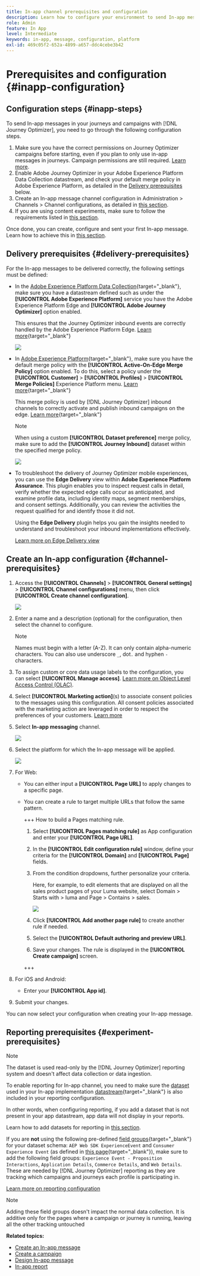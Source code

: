 ```yaml
---
title: In-app channel prerequisites and configuration
description: Learn how to configure your environment to send In-app messages with Journey Optimizer
role: Admin
feature: In App
level: Intermediate
keywords: in-app, message, configuration, platform
exl-id: 469c05f2-652a-4899-a657-ddc4cebe3b42
---
```

# Prerequisites and configuration {#inapp-configuration}

## Configuration steps {#inapp-steps}

To send In-app messages in your journeys and campaigns with [!DNL Journey Optimizer], you need to go through the following configuration steps.

1. Make sure you have the correct permissions on Journey Optimizer campaigns before starting, even if you plan to only use in-app messages in journeys. Campaign permissions are still required. [Learn more](../campaigns/get-started-with-campaigns.md#campaign-prerequisites).
1. Enable Adobe Journey Optimizer in your Adobe Experience Platform Data Collection datastream, and check your default merge policy in Adobe Experience Platform, as detailed in the [Delivery prerequisites](#delivery-prerequisites) below. 
1. Create an In-app message channel configuration in Administration > Channels > Channel configurations, as detailed in [this section](#channel-prerequisites). 
1. If you are using content experiments, make sure to follow the requirements listed in [this section](#experiment-prerequisite).

Once done, you can create, configure and sent your first In-app message. Learn how to achieve this in [this section](create-in-app.md).

## Delivery prerequisites {#delivery-prerequisites}

For the In-app messages to be delivered correctly, the following settings must be defined:

* In the [Adobe Experience Platform Data Collection](https://experienceleague.adobe.com/docs/experience-platform/edge/datastreams/overview.html){target="_blank"}, make sure you have a datastream defined such as under the **[!UICONTROL Adobe Experience Platform]** service you have the Adobe Experience Platform Edge and **[!UICONTROL Adobe Journey Optimizer]** option enabled.

    This ensures that the Journey Optimizer inbound events are correctly handled by the Adobe Experience Platform Edge. [Learn more](https://experienceleague.adobe.com/docs/experience-platform/edge/datastreams/configure.html){target="_blank"}

    ![](assets/inapp_config_6.png)

* In [Adobe Experience Platform](https://experienceleague.adobe.com/docs/experience-platform/profile/home.html){target="_blank"}, make sure you have the default merge policy with the **[!UICONTROL Active-On-Edge Merge Policy]** option enabled. To do this, select a policy under the **[!UICONTROL Customer]** > **[!UICONTROL Profiles]** > **[!UICONTROL Merge Policies]** Experience Platform menu. [Learn more](https://experienceleague.adobe.com/docs/experience-platform/profile/merge-policies/ui-guide.html#configure){target="_blank"}

    This merge policy is used by [!DNL Journey Optimizer] inbound channels to correctly activate and publish inbound campaigns on the edge. [Learn more](https://experienceleague.adobe.com/docs/experience-platform/profile/merge-policies/ui-guide.html){target="_blank"}
    
    >[!NOTE]
    >
    >When using a custom **[!UICONTROL Dataset preference]** merge policy, make sure to add the **[!UICONTROL Journey Inbound]** dataset within the specified merge policy.

    ![](assets/inapp_config_8.png)

* To troubleshoot the delivery of Journey Optimizer mobile experiences, you can use the **Edge Delivery** view within **Adobe Experience Platform Assurance**. This plugin enables you to inspect request calls in detail, verify whether the expected edge calls occur as anticipated, and examine profile data, including identity maps, segment memberships, and consent settings. Additionally, you can review the activities the request qualified for and identify those it did not.

    Using the **Edge Delivery** plugin helps you gain the insights needed to understand and troubleshoot your inbound implementations effectively.

    [Learn more on Edge Delivery view](https://experienceleague.adobe.com/en/docs/experience-platform/assurance/view/edge-delivery)

## Create an In-app configuration {#channel-prerequisites}

1. Access the **[!UICONTROL Channels]** > **[!UICONTROL General settings]** > **[!UICONTROL Channel configurations]** menu, then click **[!UICONTROL Create channel configuration]**.

    ![](assets/inapp_config_1.png)

1. Enter a name and a description (optional) for the configuration, then select the channel to configure.

    >[!NOTE]
    >
    > Names must begin with a letter (A-Z). It can only contain alpha-numeric characters. You can also use underscore `_`, dot`.` and hyphen `-` characters.

1. To assign custom or core data usage labels to the configuration, you can select **[!UICONTROL Manage access]**. [Learn more on Object Level Access Control (OLAC)](../administration/object-based-access.md).

1. Select **[!UICONTROL Marketing action]**(s) to associate consent policies to the messages using this configuration. All consent policies associated with the marketing action are leveraged in order to respect the preferences of your customers. [Learn more](../action/consent.md#surface-marketing-actions)

1. Select **In-app messaging** channel.

    ![](assets/inapp_config_9.png)

1. Select the platform for which the In-app message will be applied.

    ![](assets/inapp_config_10.png)

1. For Web: 

    * You can either input a **[!UICONTROL Page URL]** to apply changes to a specific page.

    * You can create a rule to target multiple URLs that follow the same pattern. 

        +++ How to build a Pages matching rule.

        1. Select **[!UICONTROL Pages matching rule]** as App configuration and enter your **[!UICONTROL Page URL]**.

        1. In the **[!UICONTROL Edit configuration rule]** window, define your criteria for the **[!UICONTROL Domain]** and **[!UICONTROL Page]** fields.
        1. From the condition dropdowns, further personalize your criteria.

            Here, for example, to edit elements that are displayed on all the sales product pages of your Luma website, select Domain > Starts with > luma and Page > Contains > sales.

            ![](assets/in_app_web_surface_4.png)

        1. Click **[!UICONTROL Add another page rule]** to create another rule if needed.

        1. Select the **[!UICONTROL Default authoring and preview URL]**.

        1. Save your changes. The rule is displayed in the **[!UICONTROL Create campaign]** screen.

        +++

1. For iOS and Android:

    * Enter your **[!UICONTROL App id]**.

1. Submit your changes.

You can now select your configuration when creating your In-app message.

## Reporting prerequisites {#experiment-prerequisites}

>[!NOTE]
>
>The dataset is used read-only by the [!DNL Journey Optimizer] reporting system and doesn't affect data collection or data ingestion.

To enable reporting for In-app channel, you need to make sure the [dataset](../data/get-started-datasets.md) used in your In-app implementation [datastream](https://experienceleague.adobe.com/docs/experience-platform/datastreams/overview.html){target="_blank"} is also included in your reporting configuration.

In other words, when configuring reporting, if you add a dataset that is not present in your app datastream, app data will not display in your reports.

Learn how to add datasets for reporting in [this section](../reports/reporting-configuration.md#add-datasets).

If you are **not** using the following pre-defined [field groups](https://experienceleague.adobe.com/docs/experience-platform/xdm/tutorials/create-schema-ui.html#field-group){target="_blank"} for your dataset schema: `AEP Web SDK ExperienceEvent` and `Consumer Experience Event` (as defined in [this page](https://experienceleague.adobe.com/docs/platform-learn/implement-web-sdk/initial-configuration/configure-schemas.html#add-field-groups){target="_blank"}), make sure to add the following field groups: `Experience Event - Proposition Interactions`, `Application Details`, `Commerce Details`, and `Web Details`. These are needed by [!DNL Journey Optimizer] reporting as they are tracking which campaigns and journeys each profile is participating in.

[Learn more on reporting configuration](../reports/reporting-configuration.md)

>[!NOTE]
>
>Adding these field groups doesn't impact the normal data collection. It is additive only for the pages where a campaign or journey is running, leaving all the other tracking untouched

**Related topics:**

* [Create an In-app message](create-in-app.md)
* [Create a campaign](../campaigns/create-campaign.md)
* [Design In-app message](design-in-app.md)
* [In-app report](../reports/campaign-global-report-cja-inapp.md)

